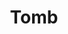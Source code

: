---
codehost: https://github.com/https://github.com/dyne/Tomb
logohandle: dyne_tomb
sort: tomb
title: Tomb
website: https://www.dyne.org/software/tomb/
---